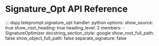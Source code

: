 # Signature_Opt API Reference

::: dspy.teleprompt.signature_opt
    handler: python
    options:
        show_source: true
        show_root_heading: true
        heading_level: 2
        members:
          - SignatureOptimizer
        docstring_section_style: google
        show_root_full_path: false
        show_object_full_path: false
        separate_signature: false
